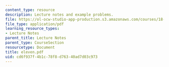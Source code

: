 ```yaml
---
content_type: resource
description: Lecture notes and example problems.
file: https://ol-ocw-studio-app-production.s3.amazonaws.com/courses/18-305-advanced-analytic-methods-in-science-and-engineering-fall-2004/cd6f937f4b1c78f8d76340ad7d03c973_eleven.pdf
file_type: application/pdf
learning_resource_types:
- Lecture Notes
parent_title: Lecture Notes
parent_type: CourseSection
resourcetype: Document
title: eleven.pdf
uid: cd6f937f-4b1c-78f8-d763-40ad7d03c973
---
```

